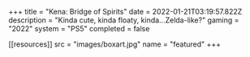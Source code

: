 +++
title = "Kena: Bridge of Spirits"
date = 2022-01-21T03:19:57.822Z
description = "Kinda cute, kinda floaty, kinda...Zelda-like?"
gaming = "2022"
system = "PS5"
completed = false

[[resources]]
src = "images/boxart.jpg"
name = "featured"
+++
<!--
## Notes

Playthrough in progress... -->
